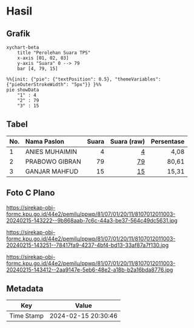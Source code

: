 # Hasil

## Grafik

```mermaid
xychart-beta
    title "Perolehan Suara TPS"
    x-axis [01, 02, 03]
    y-axis "Suara" 0 --> 79
    bar [4, 79, 15]
```

```mermaid
%%{init: {"pie": {"textPosition": 0.5}, "themeVariables": {"pieOuterStrokeWidth": "5px"}} }%%
pie showData
    "1" : 4
    "2" : 79
    "3" : 15
```

## Tabel

| No. | Nama Paslon    | Suara | Suara (raw) | Persentase |
|:--- |:-------------- | -----:| -----------:| ----------:|
| 1   | ANIES MUHAIMIN | 4     | [4][p-1]    | 4,08       |
| 2   | PRABOWO GIBRAN | 79    | [79][p-2]   | 80,61      |
| 3   | GANJAR MAHFUD  | 15    | [15][p-3]   | 15,31      |


[p-1]: https://github.com/gigit-pemilu/pemilu-2024-81-maluku/blob/main/pilpres/hitung-suara/sub/81-maluku/sub/07-kepulauan-aru/sub/01-pulau-pulau-aru/sub/2011-durjela/sub/003-tps/sub/paslon-1.txt
[p-2]: https://github.com/gigit-pemilu/pemilu-2024-81-maluku/blob/main/pilpres/hitung-suara/sub/81-maluku/sub/07-kepulauan-aru/sub/01-pulau-pulau-aru/sub/2011-durjela/sub/003-tps/sub/paslon-2.txt
[p-3]: https://github.com/gigit-pemilu/pemilu-2024-81-maluku/blob/main/pilpres/hitung-suara/sub/81-maluku/sub/07-kepulauan-aru/sub/01-pulau-pulau-aru/sub/2011-durjela/sub/003-tps/sub/paslon-3.txt

## Foto C Plano

https://sirekap-obj-formc.kpu.go.id/44e2/pemilu/ppwp/81/07/01/20/11/8107012011003-20240215-143222--9b868aab-7c6c-44a3-be37-564c49dc5631.jpg

https://sirekap-obj-formc.kpu.go.id/44e2/pemilu/ppwp/81/07/01/20/11/8107012011003-20240215-143251--78417fa9-4237-4bf4-bd13-33af87a7f130.jpg

https://sirekap-obj-formc.kpu.go.id/44e2/pemilu/ppwp/81/07/01/20/11/8107012011003-20240215-143412--2aa9147e-5eb6-48e2-a18b-b2a16bda8776.jpg


## Metadata

| Key        | Value               |
| ---------- | ------------------- |
| Time Stamp | 2024-02-15 20:30:46 |



